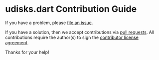 # udisks.dart Contribution Guide

If you have a problem, please [file an issue](https://github.com/canonical/udisks.dart/issues/new).

If you have a solution, then we accept contributions via [pull requests](https://github.com/canonical/udisks.dart/pulls).
All contributions require the author(s) to sign the [contributor license agreement](http://www.ubuntu.com/legal/contributors/).

Thanks for your help!
